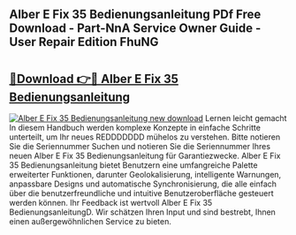 ## Alber E Fix 35 Bedienungsanleitung PDf Free Download - Part-NnA Service Owner Guide - User Repair Edition FhuNG

# <h2><a href="http://df50s4f.blite.top/?on=Alber+E+Fix+35+Bedienungsanleitung">🔗Download 👉🔴 Alber E Fix 35 Bedienungsanleitung</a></h2>

[![Alber E Fix 35 Bedienungsanleitung new download](https://i.imgur.com/lujVjoI.png)](http://df50s4f.blite.top/?on=Alber+E+Fix+35+Bedienungsanleitung)
Lernen leicht gemacht In diesem Handbuch werden komplexe Konzepte in einfache Schritte unterteilt, um Ihr neues REDDDDDDD mühelos zu verstehen. Bitte notieren Sie die Seriennummer Suchen und notieren Sie die Seriennummer Ihres neuen Alber E Fix 35 Bedienungsanleitung für Garantiezwecke. Alber E Fix 35 Bedienungsanleitung bietet Benutzern eine umfangreiche Palette erweiterter Funktionen, darunter Geolokalisierung, intelligente Warnungen, anpassbare Designs und automatische Synchronisierung, die alle einfach über die benutzerfreundliche und intuitive Benutzeroberfläche gesteuert werden können. Ihr Feedback ist wertvoll Alber E Fix 35 BedienungsanleitungD. Wir schätzen Ihren Input und sind bestrebt, Ihnen einen außergewöhnlichen Service zu bieten.
